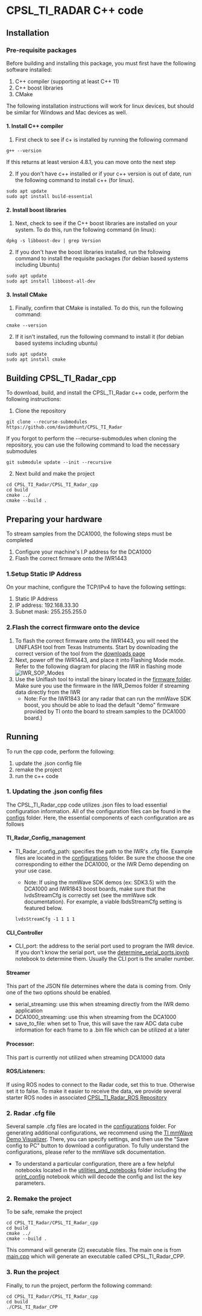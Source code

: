 # CPSL_TI_RADAR C++ code

## Installation

### Pre-requisite packages
Before building and installing this package, you must first have the following software installed:
1. C++ compiler (supporting at least C++ 11)
2. C++ boost libraries
3. CMake

The following installation instructions will work for linux devices, but should be similar for Windows and Mac devices as well.

#### 1. Install C++ compiler
1. First check to see if c+ is installed by running the following command
```
g++ --version
```
If this returns at least version 4.8.1, you can move onto the next step

2. If you don't have c++ installed or if your c++ version is out of date, run the following command to install c++ (for linux).
```
sudo apt update
sudo apt install build-essential
```

#### 2. Install boost libraries
1. Next, check to see if the C++ boost libraries are installed on your system. To do this, run the following command (in linux):
```
dpkg -s libboost-dev | grep Version
```

2. If you don't have the boost libraries installed, run the following command to install the requisite packages (for debian based systems including Ubuntu)
```
sudo apt update
sudo apt install libboost-all-dev
```

#### 3. Install CMake
1. Finally, confirm that CMake is installed. To do this, run the following command:
```
cmake --version
```
2. If it isn't installed, run the following command to install it (for debian based systems including ubuntu)
```
sudo apt update
sudo apt install cmake
```
## Building CPSL_TI_Radar_cpp

To download, build, and install the CPSL_TI_Radar c++ code, perform the following instructions:
1. Clone the repository
```
git clone --recurse-submodules https://github.com/davidmhunt/CPSL_TI_Radar
```

If you forgot to perform the --recurse-submodules when cloning the repository, you can use the following command to load the necessary submodules
```
git submodule update --init --recursive
```

2. Next build and make the project
```
cd CPSL_TI_Radar/CPSL_TI_Radar_cpp
cd build
cmake ../
cmake --build .
```

## Preparing your hardware

To stream samples from the DCA1000, the following steps must be completed
1. Configure your machine's I.P address for the DCA1000
2. Flash the correct firmware onto the IWR1443

### 1.Setup Static IP Address
On your machine, configure the TCP/IPv4 to have the following settings:
1. Static IP Address
2. IP address: 192.168.33.30
3. Subnet mask: 255.255.255.0

### 2.Flash the correct firmware onto the device
1. To flash the correct firmware onto the IWR1443, you will need the UNIFLASH tool from Texas Instruments. Start by downloading the correct version of the tool from the [downloads page](https://www.ti.com/tool/UNIFLASH#downloads)
2. Next, power off the IWR1443, and place it into Flashing Mode mode. Refer to the following diagram for placing the IWR in flashing mode ![IWR_SOP_Modes](../CPSL_TI_Radar/readme_images/IWR_SOP_modes.png)
3. Use the Uniflash tool to install the binary located in the [firmware folder](../Firmware/DCA1000_Streaming). Make sure you use the firmware in the IWR_Demos folder if streaming data directly from the IWR
    * Note: For the IWR1843 (or any radar that can run the mmWave SDK boost, you should be able to load the default "demo" firmware provided by TI onto the board to stream samples to the DCA1000 board.)

## Running

To run the cpp code, perform the following:
1. update the .json config file
2. remake the project
3. run the c++ code

### 1. Updating the .json config files

The CPSL_TI_Radar_cpp code utilizes .json files to load essential configuration information. All of the configuration files can be found in the [configs](./configs/) folder. Here, the essential components of each configuration are as follows 


#### TI_Radar_Config_management
* TI_Radar_config_path: specifies the path to the IWR's .cfg file. Example files are located in the [configurations](../configurations/) folder. Be sure the choose the one corresponding to either the DCA1000, or the IWR Demo depending on your use case. 

    * Note: If using the mmWave SDK demos (ex: SDK3.5) with the DCA1000 and IWR1843 boost boards, make sure that the lvdsStreamCfg is correctly set (see the mmWave sdk documentation). For example, a viable lbdsStreamCfg setting is featured below.

    ```
    lvdsStreamCfg -1 1 1 1
    ```

#### CLI_Controller
* CLI_port: the address to the serial port used to program the IWR device. If you don't know the serial port, use the [determine_serial_ports.ipynb](../utilities/determine_serial_ports.ipynb) notebook to determine them. Usually the CLI port is the smaller number.

#### Streamer
This part of the JSON file determines where the data is coming from. Only one of the two options should be enabled.
* serial_streaming: use this when streaming directly from the IWR demo application
* DCA1000_streaming: use this when streaming from the DCA1000
* save_to_file: when set to True, this will save the raw ADC data cube information for each frame to a .bin file which can be utilized at a later
#### Processor: 
This part is currently not utilized when streaming DCA1000 data


#### ROS/Listeners:
If using ROS nodes to connect to the Radar code, set this to true. Otherwise set it to false. To make it easier to receive the data, we provide several starter ROS nodes in associated [CPSL_TI_Radar_ROS Repository](https://github.com/davidmhunt/CPSL_TI_Radar_ROS)

### 2. Radar .cfg file

Several sample .cfg files are located in the [configurations](../configurations/) folder. For generating additional configurations, we recommend using the [TI mmWave Demo Visualizer](https://dev.ti.com/gallery/view/mmwave/mmWave_Demo_Visualizer/ver/2.1.0/). There, you can specify settings, and then use the "Save config to PC" button to download a configuration. To fully understand the configurations, please refer to the mmWave sdk documentation. 
* To understand a particular configuration, there are a few helpful notebooks located in the [utilities_and_notebooks](../utilities/) folder including the [print_config](../utilities/print_config.ipynb) notebook which will decode the config and list the key parameters. 


### 2. Remake the project

To be safe, remake the project
```
cd CPSL_TI_Radar/CPSL_TI_Radar_cpp
cd build
cmake ../
cmake --build .
```

This command will generate (2) executable files. The main one is from [main.cpp](./main.cpp) which will generate an executable called CPSL_TI_Radar_CPP.

### 3. Run the project

Finally, to run the project, perform the following command:
```
cd CPSL_TI_Radar/CPSL_TI_Radar_cpp
cd build
./CPSL_TI_Radar_CPP
```